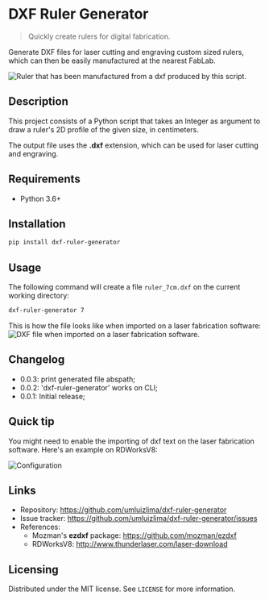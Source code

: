 # DXF Ruler Generator
> Quickly create rulers for digital fabrication.

Generate DXF files for laser cutting and engraving custom sized rulers, which can then be easily manufactured at the nearest FabLab.

![Ruler that has been manufactured from a dxf produced by this script.](https://user-images.githubusercontent.com/9170476/42137934-5cd12522-7d4b-11e8-955a-fc03ae0d657a.jpeg)

## Description

This project consists of a Python script that takes an Integer as argument to draw a ruler's 2D profile of the given size, in centimeters.

The output file uses the **.dxf** extension, which can be used for laser cutting and engraving.

## Requirements

- Python 3.6+

## Installation

```sh
pip install dxf-ruler-generator
```

## Usage

The following command will create a file `ruler_7cm.dxf` on the current working directory:

```sh
dxf-ruler-generator 7
```

This is how the file looks like when imported on a laser fabrication software:
![DXF file when imported on a laser fabrication software.](https://user-images.githubusercontent.com/9170476/31572344-5b1c9016-b07a-11e7-9cd1-1e7f935b248e.png)

## Changelog

- 0.0.3: print generated file abspath;
- 0.0.2: 'dxf-ruler-generator' works on CLI;
- 0.0.1: Initial release;

## Quick tip
You might need to enable the importing of dxf text on the laser fabrication software. Here's an example on RDWorksV8:

![Configuration](https://user-images.githubusercontent.com/9170476/31572357-9d378c94-b07a-11e7-893d-8040f095141a.png)

## Links
- Repository: https://github.com/umluizlima/dxf-ruler-generator
- Issue tracker: https://github.com/umluizlima/dxf-ruler-generator/issues
- References:
  - Mozman's **ezdxf** package: https://github.com/mozman/ezdxf
  - RDWorksV8: http://www.thunderlaser.com/laser-download

## Licensing
Distributed under the MIT license. See `LICENSE` for more information.

